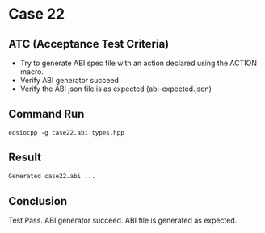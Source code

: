 # Case 22

## ATC (Acceptance Test Criteria)
- Try to generate ABI spec file with an action declared using the ACTION macro.
- Verify ABI generator succeed
- Verify the ABI json file is as expected (abi-expected.json)

## Command Run
```
eosiocpp -g case22.abi types.hpp
```

## Result
```bash
Generated case22.abi ...
```

## Conclusion
Test Pass.
ABI generator succeed.
ABI file is generated as expected.
